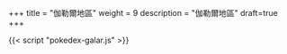 +++
title = "伽勒爾地區"
weight = 9
description = "伽勒爾地區"
draft=true
+++


<div id="Pokedex"></div>

{{< script "pokedex-galar.js" >}}
<script type="text/javascript">
  window.addEventListener("parsePage", ()=>{
    TocInjector.parsePage("Pokemon");
  });
</script>